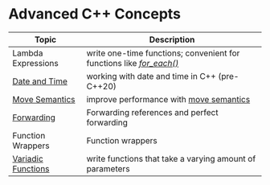 # Advanced C++ Concepts

| Topic | Description |
| ----- | ----------- |
| Lambda Expressions | write one-time functions; convenient for functions like [_for\_each()_](https://en.cppreference.com/w/cpp/algorithm/for_each) |
| [Date and Time](https://github.com/EthanC2/Notes-and-Writeups/blob/main/C%2B%2B/Advanced/Date%20and%20Time.md) | working with date and time in C++ (pre-C++20) |
| [Move Semantics](https://github.com/EthanC2/Notes-and-Writeups/blob/main/C%2B%2B/Advanced/Move%20Semantics.md) | improve performance with [move semantics](https://mbevin.wordpress.com/2012/11/20/move-semantics/)  |
| [Forwarding](https://github.com/EthanC2/Notes-and-Writeups/blob/main/C%2B%2B/Advanced/Forwarding.md) | Forwarding references and perfect forwarding |
| Function Wrappers | Function wrappers |
| [Variadic Functions](https://github.com/EthanC2/Notes-and-Writeups/blob/main/C++/Advanced/Variadic%20Functions.md) | write functions that take a varying amount of parameters |
